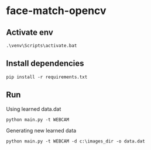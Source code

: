 # face-match-opencv

## Activate env
```
.\venv\Scripts\activate.bat
```

## Install dependencies
```
pip install -r requirements.txt
```

## Run
Using learned data.dat
```
python main.py -t WEBCAM 
```
Generating new learned data
```
python main.py -t WEBCAM -d c:\images_dir -o data.dat
```
